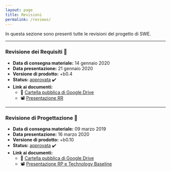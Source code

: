 ```yaml
---
layout: page
title: Revisioni
permalink: /reviews/
---
```



In questa sezione sono presenti tutte le revisioni del progetto di SWE.

---

### Revisione dei Requisiti :pushpin:


- **Data di consegna materiale:** 14 gennaio 2020
- **Data presentazione:** 21 gennaio 2020
- **Versione di prodotto:** +b0.4
- **Status:** [approvata](https://www.math.unipd.it/~tullio/IS-1/2019/Progetto/RR.html) :heavy_check_mark:
- **Link ai documenti:**  
	- :file_folder: [Cartella pubblica di Google Drive](https://drive.google.com/open?id=17qt131a_wV08n1jLR0fiSS8FoROeKiSY)
	- :film_projector: [Presentazione RR](https://drive.google.com/drive/folders/1UzlThSUjDmVw_Xdufo2yVau1ZvoRE5tV?usp=sharing)

---

### Revisione di Progettazione :pushpin:

- **Data di consegna materiale:** 09 marzo 2019
- **Data presentazione:** 16 marzo 2020
- **Versione di prodotto:** +b0.10
- **Status:** [approvata](https://www.math.unipd.it/~tullio/IS-1/2019/Progetto/RP.html) :heavy_check_mark:
- **Link ai documenti:**  
	- :file_folder: [Cartella pubblica di Google Drive](https://drive.google.com/open?id=1z_jr9JuH_Iq8XucOWsljbxFb59HqZOnK)
	- :film_projector: [Presentazione RP e Technology Baseline](https://drive.google.com/drive/folders/1UzlThSUjDmVw_Xdufo2yVau1ZvoRE5tV?usp=sharing)

